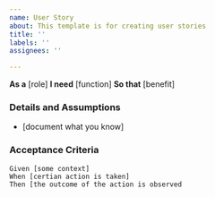 ```yaml
---
name: User Story
about: This template is for creating user stories
title: ''
labels: ''
assignees: ''

---
```


**As a**  [role]
**I need** [function]
**So that** [benefit]

### Details and Assumptions
* [document what you know]

### Acceptance Criteria

``` gherkin
Given [some context]
When [certian action is taken]
Then [the outcome of the action is observed
```
